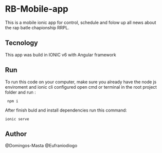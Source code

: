 # RB-Mobile-app
This is a mobile ionic app for control, schedule and folow up all news about the rap batle chapionship RRPL.

## Tecnology
This app was build in IONIC v6 with Angular framework

## Run
To run this code on your computer, make sure you already have the node js enviroment and ionic cli configured
open cmd or terminal in the root project folder and run :

`` npm i``

After finish buld and install dependencies run this command:

``ionic serve``

## Author

@Domingos-Masta
@Eufraniodiogo